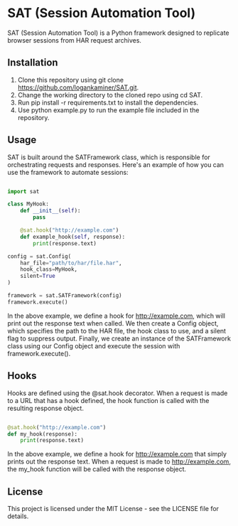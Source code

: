 # SAT (Session Automation Tool)

SAT (Session Automation Tool) is a Python framework designed to replicate browser sessions from HAR request archives.
## Installation ##

1. Clone this repository using git clone https://github.com/logankaminer/SAT.git.
2. Change the working directory to the cloned repo using cd SAT.
3. Run pip install -r requirements.txt to install the dependencies.
4. Use python example.py to run the example file included in the repository.

## Usage ##

SAT is built around the SATFramework class, which is responsible for orchestrating requests and responses. Here's an example of how you can use the framework to automate sessions:

```python

import sat

class MyHook:
    def __init__(self):
        pass

    @sat.hook("http://example.com")
    def example_hook(self, response):
        print(response.text)

config = sat.Config(
    har_file="path/to/har/file.har",
    hook_class=MyHook,
    silent=True
)

framework = sat.SATFramework(config)
framework.execute()
```

In the above example, we define a hook for http://example.com, which will print out the response text when called. We then create a Config object, which specifies the path to the HAR file, the hook class to use, and a silent flag to suppress output. Finally, we create an instance of the SATFramework class using our Config object and execute the session with framework.execute().

## Hooks ##

Hooks are defined using the @sat.hook decorator. When a request is made to a URL that has a hook defined, the hook function is called with the resulting response object.

```python

@sat.hook("http://example.com")
def my_hook(response):
    print(response.text)
```

In the above example, we define a hook for http://example.com that simply prints out the response text. When a request is made to http://example.com, the my_hook function will be called with the response object.

## License ##

This project is licensed under the MIT License - see the LICENSE file for details.
